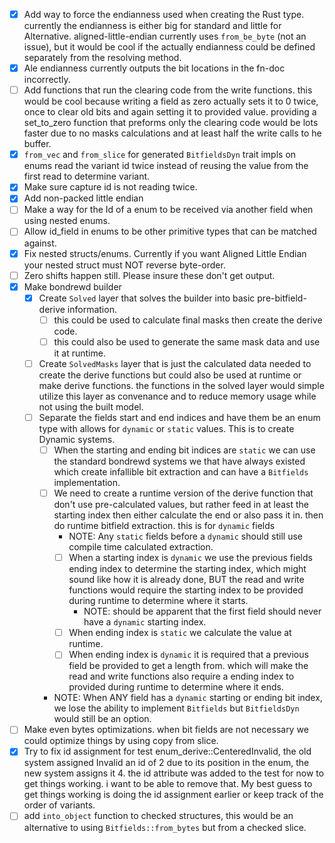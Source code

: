 - [x] Add way to force the endianness used when creating the Rust type. currently the endianness is either big for standard and little for Alternative. aligned-little-endian currently uses `from_be_byte` (not an issue), but it would be cool if the actually endianness could be defined separately from the resolving method.
- [x] Ale endianness currently outputs the bit locations in the fn-doc incorrectly.
- [ ] Add functions that run the clearing code from the write functions. this would be cool because writing a field as zero actually sets it to 0 twice, once to clear old bits and again setting it to provided value. providing a set_to_zero function that preforms only the clearing code would be lots faster due to no masks calculations and at least half the write calls to he buffer.
- [x] `from_vec` and `from_slice` for generated `BitfieldsDyn` trait impls on enums read the variant id twice instead of reusing the value from the first read to determine variant.
- [x] Make sure capture id is not reading twice.
- [x] Add non-packed little endian
- [ ] Make a way for the Id of a enum to be received via another field when using nested enums.
- [ ] Allow id_field in enums to be other primitive types that can be matched against.
- [x] Fix nested structs/enums. Currently if you want Aligned Little Endian your nested struct must NOT reverse byte-order.
- [ ] Zero shifts happen still. Please insure these don't get output.
- [x] Make bondrewd builder
  - [x] Create `Solved` layer that solves the builder into basic pre-bitfield-derive information.
    - [ ] this could be used to calculate final masks then create the derive code.
    - [ ] this could also be used to generate the same mask data and use it at runtime.
  - [ ] Create `SolvedMasks` layer that is just the calculated data needed to create the derive functions but could also be used at runtime or make derive functions. the functions in the solved layer would simple utilize this layer as convenance and to reduce memory usage while not using the built model.
  - [ ] Separate the fields start and end indices and have them be an enum type with allows for `dynamic` or `static` values. This is to create Dynamic systems.
    - [ ] When the starting and ending bit indices are `static` we can use the standard bondrewd systems we that have always existed which create infallible bit extraction and can have a `Bitfields` implementation.
    - [ ] We need to create a runtime version of the derive function that don't use pre-calculated values, but rather feed in at least the starting index then either calculate the end or also pass it in. then do runtime bitfield extraction. this is for `dynamic` fields
      - NOTE: Any `static` fields before a `dynamic` should still use compile time calculated extraction.
      - [ ] When a starting index is `dynamic` we use the previous fields ending index to determine the starting index, which might sound like how it is already done, BUT the read and write functions would require the starting index to be provided during runtime to determine where it starts.
        - NOTE: should be apparent that the first field should never have a `dynamic` starting index.
      - [ ] When ending index is `static` we calculate the value at runtime.
      - [ ] When ending index is `dynamic` it is required that a previous field be provided to get a length from. which will make the read and write functions also require a ending index to provided during runtime to determine where it ends.
    - NOTE: When ANY field has a `dynamic` starting or ending bit index, we lose the ability to implement `Bitfields` but `BitfieldsDyn` would still be an option.
- [ ] Make even bytes optimizations. when bit fields are not necessary we could optimize things by using copy from slice.
- [x] Try to fix id assignment for test enum_derive::CenteredInvalid, the old system assigned Invalid an id of 2 due to its position in the enum, the new system assigns it 4. the id attribute was added to the test for now to get things working. i want to be able to remove that. My best guess to get things working is doing the id assignment earlier or keep track of the order of variants.
- [ ] add `into_object` function to checked structures, this would be an alternative to using `Bitfields::from_bytes` but from a checked slice.

